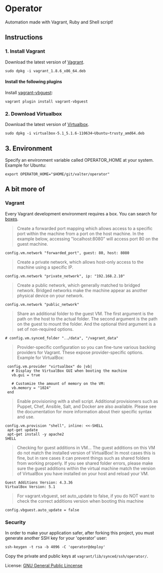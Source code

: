 # Operator

Automation made with Vagrant, Ruby and Shell script!


## Instructions

### 1. Install Vagrant

Download the latest version of [Vagrant][1].

```
sudo dpkg -i vagrant_1.8.6_x86_64.deb
```

#### Install the following plugins

Install [vagrant-vbguest][4]:

```
vagrant plugin install vagrant-vbguest
```

### 2. Download Virtualbox

Download the latest version of [Virtualbox][2].

```
sudo dpkg -i virtualbox-5.1_5.1.6-110634~Ubuntu~trusty_amd64.deb
```

## 3. Environment

Specify an environment variable called OPERATOR_HOME at your system.
Example for Ubuntu:

```
export OPERATOR_HOME="$HOME/git/valter/operator"
```

## A bit more of

### Vagrant

Every Vagrant development environment requires a box. You can search for [boxes][3].

> Create a forwarded port mapping which allows access to a specific port within the machine from a port on the host machine. In the example below, accessing "localhost:8080" will access port 80 on the guest machine.

```
config.vm.network "forwarded_port", guest: 80, host: 8080
```

> Create a private network, which allows host-only access to the machine using a specific IP.

```
config.vm.network "private_network", ip: "192.168.2.10"
```

> Create a public network, which generally matched to bridged network. Bridged networks make the machine appear as another physical device on your network.

```
config.vm.network "public_network"
```

> Share an additional folder to the guest VM. The first argument is the path on the host to the actual folder. The second argument is the path on the guest to mount the folder. And the optional third argument is a set of non-required options.

```
# config.vm.synced_folder "../data", "/vagrant_data"
```

> Provider-specific configuration so you can fine-tune various backing providers for Vagrant. These expose provider-specific options.
> Example for VirtualBox:

```
 config.vm.provider "virtualbox" do |vb|
   # Display the VirtualBox GUI when booting the machine
   vb.gui = true

   # Customize the amount of memory on the VM:
   vb.memory = "1024"
 end
```

> Enable provisioning with a shell script. Additional provisioners such as Puppet, Chef, Ansible, Salt, and Docker are also available.
> Please see the documentation for more information about their specific syntax and use.

```
config.vm.provision "shell", inline: <<-SHELL
 apt-get update
 apt-get install -y apache2
SHELL
```

> Checking for guest additions in VM...
> The guest additions on this VM do not match the installed version of VirtualBox!
> In most cases this is fine, but in rare cases it can prevent things such as shared folders from working properly.
> If you see shared folder errors, please make sure the guest additions within the virtual machine match the version of VirtualBox you have installed on your host and reload your VM.

```
Guest Additions Version: 4.3.36
VirtualBox Version: 5.1
```

> For vagrant.vbguest, set auto_update to false, if you do NOT want to check the correct additions version when booting this machine

```
config.vbguest.auto_update = false
```

### Security

In order to make your application safer, after forking this project, you must generate another SSH key for your 'operator' user:

```
ssh-keygen -t rsa -b 4096 -C 'operator@deploy'
```

Copy the private and public keys at `vagrant/lib/synced/ssh/operator/`.


License: [GNU General Public Lincense][0]

[0]: https://www.gnu.org/licenses/gpl-3.0.en.html
[1]: https://www.vagrantup.com/downloads.html
[2]: https://www.virtualbox.org/wiki/Downloads
[3]: https://atlas.hashicorp.com/search
[4]: https://github.com/dotless-de/vagrant-vbguest
